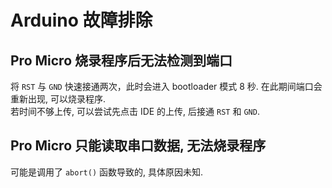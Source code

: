 # Arduino 故障排除

## Pro Micro 烧录程序后无法检测到端口

将 `RST` 与 `GND` 快速接通两次，此时会进入 bootloader 模式 8 秒. 在此期间端口会重新出现, 可以烧录程序.  
若时间不够上传, 可以尝试先点击 IDE 的上传, 后接通 `RST` 和 `GND`.

## Pro Micro 只能读取串口数据, 无法烧录程序

可能是调用了 `abort()` 函数导致的, 具体原因未知.
